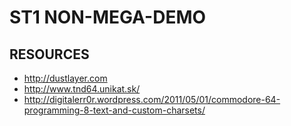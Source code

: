 ST1 NON-MEGA-DEMO
=================

RESOURCES
---------

* http://dustlayer.com
* http://www.tnd64.unikat.sk/
* http://digitalerr0r.wordpress.com/2011/05/01/commodore-64-programming-8-text-and-custom-charsets/